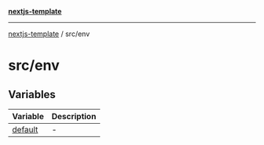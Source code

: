 [**nextjs-template**](README.md)

---

[nextjs-template](README.md) / src/env

# src/env

## Variables

| Variable                               | Description |
| -------------------------------------- | ----------- |
| [default](src.env.Variable.default.md) | -           |

